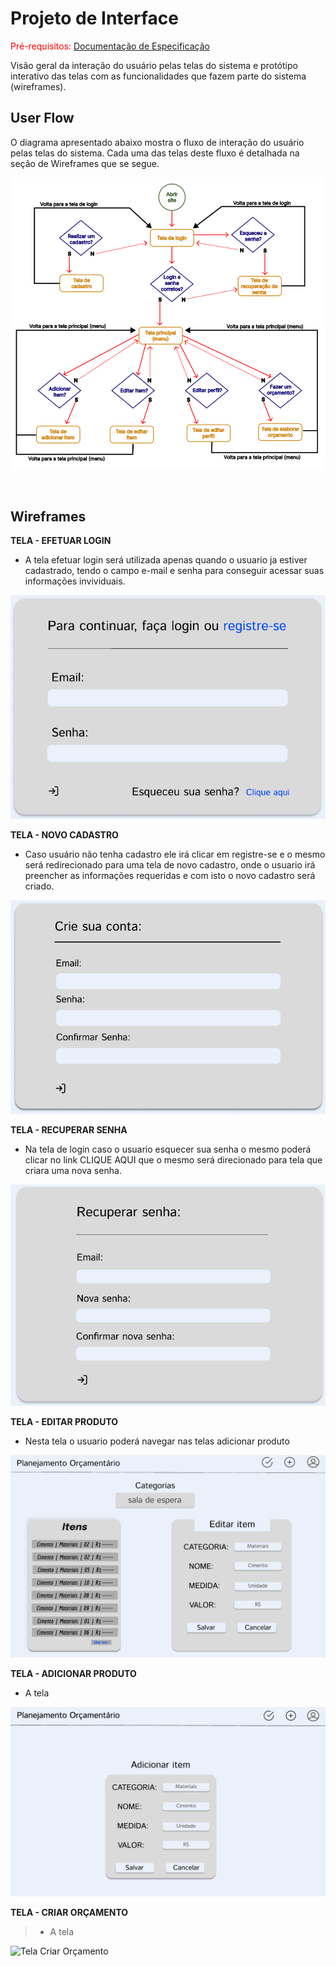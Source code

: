 
# Projeto de Interface

<span style="color:red">Pré-requisitos: <a href="2-Especificação do Projeto.md"> Documentação de Especificação</a></span>

Visão geral da interação do usuário pelas telas do sistema e protótipo interativo das telas com as funcionalidades que fazem parte do sistema (wireframes).


## User Flow

O diagrama apresentado abaixo mostra o fluxo de interação do usuário pelas telas do sistema. Cada uma das telas deste fluxo é detalhada na seção de Wireframes que se segue.

![Exemplo de UserFlow](img/userflow.png)

<br />

## Wireframes


**TELA - EFETUAR LOGIN**
- A tela efetuar login será utilizada apenas quando o usuario ja estiver cadastrado, tendo o campo e-mail e senha para conseguir acessar suas informações invividuais.
 
 
![Tela Login](https://github.com/ICEI-PUC-Minas-PMV-ADS/pmv-ads-2022-2-e1-proj-web-t7-planejamento-orcamentario/blob/main/docs/img/TelaLogin.png)
 
 
 **TELA - NOVO CADASTRO**
 - Caso usuário não tenha cadastro ele irá clicar em registre-se e o mesmo será redirecionado para uma tela de novo cadastro, onde o usuario irá preencher as informações requeridas e com isto o novo cadastro será criado.
 
 
 ![Tela Novo Cadastro](https://github.com/ICEI-PUC-Minas-PMV-ADS/pmv-ads-2022-2-e1-proj-web-t7-planejamento-orcamentario/blob/main/docs/img/TelaCadastro.png)
 
 
 **TELA - RECUPERAR SENHA**
- Na tela de login caso o usuario esquecer sua senha o mesmo poderá clicar no link CLIQUE AQUI que o mesmo será direcionado para tela que criara uma nova senha.
 
![Tela Recuperar Senha](https://github.com/ICEI-PUC-Minas-PMV-ADS/pmv-ads-2022-2-e1-proj-web-t7-planejamento-orcamentario/blob/main/docs/img/TelaRecuperaSenha.png)


**TELA - EDITAR PRODUTO**
- Nesta tela o usuario poderá navegar nas telas adicionar produto

![Tela Editar Produto](https://github.com/ICEI-PUC-Minas-PMV-ADS/pmv-ads-2022-2-e1-proj-web-t7-planejamento-orcamentario/blob/main/docs/img/TelaEditar.png)


**TELA - ADICIONAR PRODUTO**
- A tela

![Tela Adicionar Produto](https://github.com/ICEI-PUC-Minas-PMV-ADS/pmv-ads-2022-2-e1-proj-web-t7-planejamento-orcamentario/blob/main/docs/img/TelaAdicionar.png)


**TELA - CRIAR ORÇAMENTO**
> - A tela

![Tela Criar Orçamento](https://github.com/ICEI-PUC-Minas-PMV-ADS/pmv-ads-2022-2-e1-proj-web-t7-planejamento-orcamentario/blob/main/docs/img/TelaOrçamento.png)


